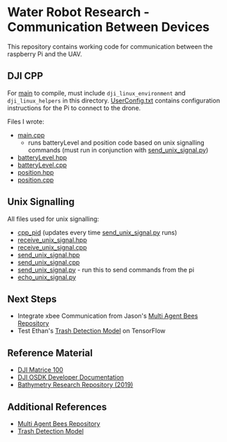 # Water Robot Research - Communication Between Devices
This repository contains working code for communication between the raspberry Pi and the UAV.

## DJI CPP
For [main](main.cpp) to compile, must include `dji_linux_environment` and `dji_linux_helpers` in this directory. 
[UserConfig.txt](UserConfig.txt) contains configuration instructions for the Pi to connect to the drone.

Files I wrote:
- [main.cpp](main.cpp)
  - runs batteryLevel and position code based on unix signalling commands (must run in conjunction with [send_unix_signal.py](send_unix_signal.py))
- [batteryLevel.hpp](batteryLevel.hpp)
- [batteryLevel.cpp](batteryLevel.cpp)
- [position.hpp](position.hpp)
- [position.cpp](position.cpp)

## Unix Signalling
All files used for unix signalling:
- [cpp_pid](cpp_pid) (updates every time [send_unix_signal.py](send_unix_signal.py) runs)
- [receive_unix_signal.hpp](receive_unix_signal.hpp)
- [receive_unix_signal.cpp](receive_unix_signal.cpp)
- [send_unix_signal.hpp](send_unix_signal.hpp)
- [send_unix_signal.cpp](send_unix_signal.cpp)
- [send_unix_signal.py](send_unix_signal.py) - run this to send commands from the pi
- [echo_unix_signal.py](echo_unix_signal.py)

## Next Steps
- Integrate xbee Communication from Jason's [Multi Agent Bees Repository](https://github.com/jtotran/multi-agent-bees)
- Test Ethan's [Trash Detection Model](https://github.com/Emhernandez808/trash-detection-model/blob/main/classify.py) on TensorFlow

## Reference Material
- [DJI Matrice 100](https://www.dji.com/matrice100)
- [DJI OSDK Developer Documentation](https://developer.dji.com/onboard-sdk/documentation/introduction/homepage.html)
- [Bathymetry Research Repository (2019)](https://github.com/eabasha/bathymetryPython)

## Additional References
- [Multi Agent Bees Repository](https://github.com/jtotran/multi-agent-bees)
- [Trash Detection Model](https://github.com/Emhernandez808/trash-detection-model/blob/main/classify.py)
